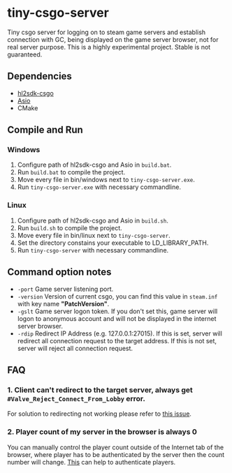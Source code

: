 # tiny-csgo-server
Tiny csgo server for logging on to steam game servers and establish connection with GC, being displayed on the game server browser, not for real server purpose. This is a highly experimental project. Stable is not guaranteed. 

## Dependencies
 - [hl2sdk-csgo](https://github.com/alliedmodders/hl2sdk/tree/csgo)
 - [Asio](https://github.com/chriskohlhoff/asio) 
 - CMake

## Compile and Run 
### Windows
1. Configure path of hl2sdk-csgo and Asio in `build.bat`.
2. Run `build.bat` to compile the project.
3. Move every file in bin/windows next to `tiny-csgo-server.exe`.
4. Run `tiny-csgo-server.exe` with necessary commandline.

### Linux
1. Configure path of hl2sdk-csgo and Asio in `build.sh`.
2. Run `build.sh` to compile the project.
3. Move every file in bin/linux next to `tiny-csgo-server`.
4. Set the directory constains your executable to LD_LIBRARY_PATH.
5. Run `tiny-csgo-server` with necessary commandline.

## Command option notes
- `-port` Game server listening port.
- `-version` Version of current csgo, you can find this value in `steam.inf` with key name **"PatchVersion"**.
- `-gslt` Game server logon token. If you don't set this, game server will logon to anonymous account and will not be displayed in the internet server browser.
- `-rdip` Redirect IP Address (e.g. 127.0.0.1:27015). If this is set, server will redirect all connection request to the target address. If this is not set, server will reject all connection request.

## FAQ
### 1. Client can't redirect to the target server, always get `#Valve_Reject_Connect_From_Lobby` error.
For solution to redirecting not working please refer to [this issue](https://github.com/yourmnbbn/tiny-csgo-server/issues/5).

### 2. Player count of my server in the browser is always 0
You can manually control the player count outside of the Internet tab of the browser, where player has to be authenticated by the server then the count number will change. [This](https://github.com/yourmnbbn/tiny-csgo-server) can help to authenticate players.
